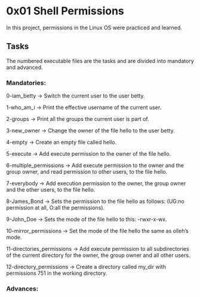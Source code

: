 # 0x01 Shell Permissions
In this project, permissions in the Linux OS were practiced and learned.

## Tasks
The numbered executable files are the tasks and are divided into mandatory and advanced.

### Mandatories:
0-iam_betty &rarr; Switch the current user to the user betty.

1-who\_am_i &rarr; Print the effective username of the current user.

2-groups &rarr; Print all the groups the current user is part of.

3-new_owner &rarr; Change the owner of the file hello to the user betty.

4-empty &rarr; Create an empty file called hello.

5-execute &rarr; Add execute permission to the owner of the file hello.

6-multiple_permissions &rarr; Add execute permission to the owner and the group owner, and read permission to other users, to the file hello.

7-everybody &rarr; Add execution permission to the owner, the group owner and the other users, to the file hello.

8-James_Bond &rarr; Sets the permission to the file hello as follows: (UG:no permission at all, O:all the permissions).

9-John_Doe &rarr; Sets the mode of the file hello to this: -rwxr-x-wx.

10-mirror_permissions &rarr; Set the mode of the file hello the same as olleh’s mode.

11-directories_permissions &rarr; Add execute permission to all subdirectories of the current directory for the owner, the group owner and all other users.

12-directory\_permissions &rarr; Create a directory called my_dir with permissions 751 in the working directory.

### Advances:

